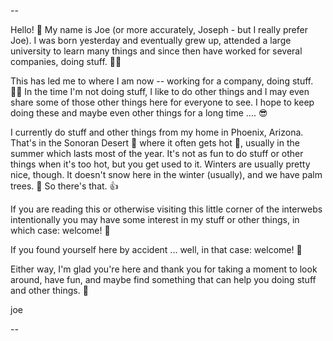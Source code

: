 --

Hello! 👋 My name is Joe (or more accurately, Joseph - but I really prefer Joe). I was born yesterday and eventually
grew up, attended a large university to learn many things and since then have worked for several companies,
doing stuff. 👨‍💻

This has led me to where I am now -- working for a company, doing stuff. 👨‍💻 In the time I'm not doing stuff, I like
to do other things and I may even share some of those other things here for everyone to see. I hope to keep doing
these and maybe even other things for a long time .... 😎

I currently do stuff and other things from my home in Phoenix, Arizona. That's in the Sonoran Desert 🌵 where it often
gets hot 🥵, usually in the summer which lasts most of the year. It's not as fun to do stuff or other things when it's
too hot, but you get used to it. Winters are usually pretty nice, though. It doesn't snow here in the winter (usually),
and we have palm trees. 🌴 So there's that. 👍

If you are reading this or otherwise visiting this little corner of the interwebs intentionally you may have some interest
in my stuff or other things, in which case: welcome! 🎉

If you found yourself here by accident ... well, in that case: welcome! 🍾

Either way, I'm glad you're here and thank you for taking a moment to look around, have fun, and maybe find something
that can help you doing stuff and other things. 🥳

joe

--

<!---
bozaman/bozaman is a ✨ special ✨ repository because its `README.md` (this file) appears on your GitHub profile.
You can click the Preview link to take a look at your changes.

--

- 👋 Hi, I’m @bozaman
- 👀 I’m interested in ...
- 🌱 I’m currently learning ...
- 💞️ I’m looking to collaborate on ...
- 📫 How to reach me ...

--

--->
